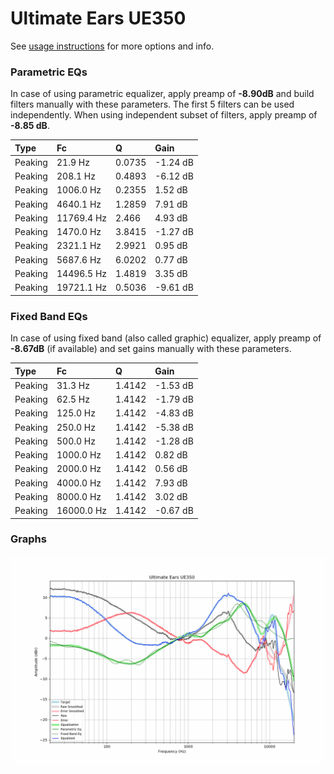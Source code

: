 # Ultimate Ears UE350
See [usage instructions](https://github.com/jaakkopasanen/AutoEq#usage) for more options and info.

### Parametric EQs
In case of using parametric equalizer, apply preamp of **-8.90dB** and build filters manually
with these parameters. The first 5 filters can be used independently.
When using independent subset of filters, apply preamp of **-8.85 dB**.

| Type    | Fc         |      Q | Gain     |
|:--------|:-----------|:-------|:---------|
| Peaking | 21.9 Hz    | 0.0735 | -1.24 dB |
| Peaking | 208.1 Hz   | 0.4893 | -6.12 dB |
| Peaking | 1006.0 Hz  | 0.2355 | 1.52 dB  |
| Peaking | 4640.1 Hz  | 1.2859 | 7.91 dB  |
| Peaking | 11769.4 Hz | 2.466  | 4.93 dB  |
| Peaking | 1470.0 Hz  | 3.8415 | -1.27 dB |
| Peaking | 2321.1 Hz  | 2.9921 | 0.95 dB  |
| Peaking | 5687.6 Hz  | 6.0202 | 0.77 dB  |
| Peaking | 14496.5 Hz | 1.4819 | 3.35 dB  |
| Peaking | 19721.1 Hz | 0.5036 | -9.61 dB |

### Fixed Band EQs
In case of using fixed band (also called graphic) equalizer, apply preamp of **-8.67dB**
(if available) and set gains manually with these parameters.

| Type    | Fc         |      Q | Gain     |
|:--------|:-----------|:-------|:---------|
| Peaking | 31.3 Hz    | 1.4142 | -1.53 dB |
| Peaking | 62.5 Hz    | 1.4142 | -1.79 dB |
| Peaking | 125.0 Hz   | 1.4142 | -4.83 dB |
| Peaking | 250.0 Hz   | 1.4142 | -5.38 dB |
| Peaking | 500.0 Hz   | 1.4142 | -1.28 dB |
| Peaking | 1000.0 Hz  | 1.4142 | 0.82 dB  |
| Peaking | 2000.0 Hz  | 1.4142 | 0.56 dB  |
| Peaking | 4000.0 Hz  | 1.4142 | 7.93 dB  |
| Peaking | 8000.0 Hz  | 1.4142 | 3.02 dB  |
| Peaking | 16000.0 Hz | 1.4142 | -0.67 dB |

### Graphs
![](./Ultimate%20Ears%20UE350.png)